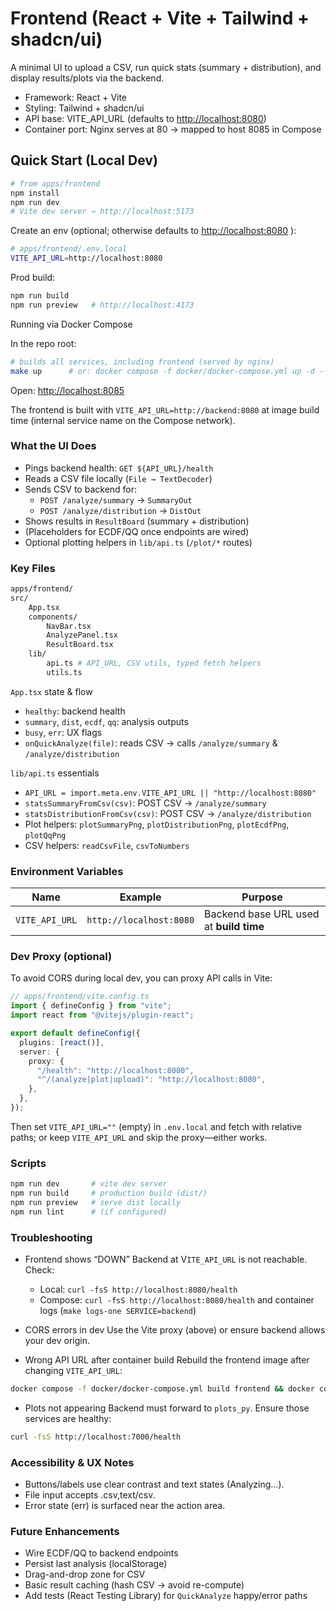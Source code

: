 # Frontend (React + Vite + Tailwind + shadcn/ui)

A minimal UI to upload a CSV, run quick stats (summary + distribution), and display results/plots via the backend.

- Framework: React + Vite
- Styling: Tailwind + shadcn/ui
- API base: VITE_API_URL (defaults to <http://localhost:8080>)
- Container port: Nginx serves at 80 → mapped to host 8085 in Compose

## Quick Start (Local Dev)

```bash
# from apps/frontend
npm install
npm run dev
# Vite dev server → http://localhost:5173
```

Create an env (optional; otherwise defaults to <http://localhost:8080>
):

```bash
# apps/frontend/.env.local
VITE_API_URL=http://localhost:8080
```

Prod build:

```bash
npm run build
npm run preview   # http://localhost:4173
```

Running via Docker Compose

In the repo root:

```bash
# builds all services, including frontend (served by nginx)
make up      # or: docker compose -f docker/docker-compose.yml up -d --build
```

Open: <http://localhost:8085>

The frontend is built with `VITE_API_URL=http://backend:8080` at image build time (internal service name on the Compose network).

### What the UI Does

- Pings backend health: `GET ${API_URL}/health`
- Reads a CSV file locally (`File → TextDecoder`)
- Sends CSV to backend for:
  - `POST /analyze/summary` → `SummaryOut`
  - `POST /analyze/distribution` → `DistOut`
- Shows results in `ResultBoard` (summary + distribution)
- (Placeholders for ECDF/QQ once endpoints are wired)
- Optional plotting helpers in `lib/api.ts` (`/plot/*` routes)

### Key Files

```bash
apps/frontend/
src/
    App.tsx
    components/
        NavBar.tsx
        AnalyzePanel.tsx
        ResultBoard.tsx
    lib/
        api.ts # API_URL, CSV utils, typed fetch helpers
        utils.ts
```

`App.tsx` state & flow

- `healthy`: backend health
- `summary`, `dist`, `ecdf`, `qq`: analysis outputs
- `busy`, `err`: UX flags
- `onQuickAnalyze(file)`: reads CSV → calls `/analyze/summary` & `/analyze/distribution`

`lib/api.ts` essentials

- `API_URL = import.meta.env.VITE_API_URL || "http://localhost:8080"`
- `statsSummaryFromCsv(csv)`: POST CSV → `/analyze/summary`
- `statsDistributionFromCsv(csv)`: POST CSV → `/analyze/distribution`
- Plot helpers: `plotSummaryPng`, `plotDistributionPng`, `plotEcdfPng`, `plotQqPng`
- CSV helpers: `readCsvFile`, `csvToNumbers`

### Environment Variables

| Name           | Example                 | Purpose                                 |
| -------------- | ----------------------- | --------------------------------------- |
| `VITE_API_URL` | `http://localhost:8080` | Backend base URL used at **build time** |

### Dev Proxy (optional)

To avoid CORS during local dev, you can proxy API calls in Vite:

```ts
// apps/frontend/vite.config.ts
import { defineConfig } from "vite";
import react from "@vitejs/plugin-react";

export default defineConfig({
  plugins: [react()],
  server: {
    proxy: {
      "/health": "http://localhost:8080",
      "^/(analyze|plot|upload)": "http://localhost:8080",
    },
  },
});
```

Then set `VITE_API_URL=""` (empty) in `.env.local` and fetch with relative paths; or keep `VITE_API_URL` and skip the proxy—either works.

### Scripts

```bash
npm run dev       # vite dev server
npm run build     # production build (dist/)
npm run preview   # serve dist locally
npm run lint      # (if configured)
```

### Troubleshooting

- Frontend shows “DOWN”
  Backend at V`ITE_API_URL` is not reachable. Check:
  - Local: `curl -fsS http://localhost:8080/health`
  - Compose: `curl -fsS http://localhost:8080/health` and container logs (`make logs-one SERVICE=backend`)
- CORS errors in dev
  Use the Vite proxy (above) or ensure backend allows your dev origin.

- Wrong API URL after container build
  Rebuild the frontend image after changing `VITE_API_URL`:

```bash
docker compose -f docker/docker-compose.yml build frontend && docker compose up -d frontend
```

- Plots not appearing
  Backend must forward to `plots_py`. Ensure those services are healthy:

```bash
curl -fsS http://localhost:7000/health
```

### Accessibility & UX Notes

- Buttons/labels use clear contrast and text states (Analyzing…).
- File input accepts .csv,text/csv.
- Error state (err) is surfaced near the action area.

### Future Enhancements

- Wire ECDF/QQ to backend endpoints
- Persist last analysis (localStorage)
- Drag-and-drop zone for CSV
- Basic result caching (hash CSV → avoid re-compute)
- Add tests (React Testing Library) for `QuickAnalyze` happy/error paths
